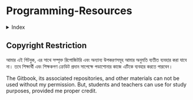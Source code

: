 # Programming-Resources

<details>
<summary> Index </summary>

- [Bangla](./bangla.md)
- [Hindi](./hindi.md)
- [English By Progrogramming Languagaes](./EnglishByProgrammingLanguage.md)
- [English By Subjects](./EnglishBySubject.md)
- [English By Courses](./EnglishCourses.md)
- [Cheat Sheet](./cheatSheet.md)
- [Problem Set](./problemSet.md)
- [Programming Playground](./programmingPlayground.md)

</details> 

## Copyright Restriction

আমার এই গিটবুক, এর সাথে সম্পৃক্ত রিপোজিটরি এবং অন্যান্য উপকরণসমূহ আমার অনুমতি ব্যতীত ব্যবহার করা যাবে না। তবে শিক্ষার্থী এবং শিক্ষকগণ ক্রেডিট প্রদান সাপেক্ষে পডাশোনার কাজে এটিকে ব্যবহার করতে পারবেন। 

The Gitbook, its associated repositories, and other materials can not be used without my permission. 
But, students and teachers can use for study purposes, provided me proper credit.